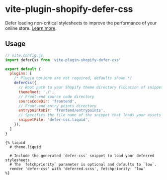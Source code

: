 # vite-plugin-shopify-defer-css

Defer loading non-critical stylesheets to improve the performance of your online store. [Learn more](https://web.dev/articles/defer-non-critical-css).

## Usage

```js
// vite.config.js
import deferCss from 'vite-plugin-shopify-defer-css'

export default {
  plugins: [
    /* Plugin options are not required, defaults shown */
    deferCss({
      // Root path to your Shopify theme directory (location of snippets, sections, templates, etc.)
      themeRoot: './',
      // Front-end source code directory
      sourceCodeDir: 'frontend',
      // Front-end entry points directory
      entrypointsDir: 'frontend/entrypoints',
      // Specifies the file name of the snippet that loads your assets
      snippetFile: 'defer-css.liquid',
    }),
  ]
}
```

```liquid
{% liquid
  # theme.liquid

  # Include the generated `defer-css` snippet to load your deferred stylesheets
  # The `fetchpriority` parameter is optional and defaults to `low`.
  render 'defer-css' with 'deferred.scss', fetchpriority: 'low'
%}
```
